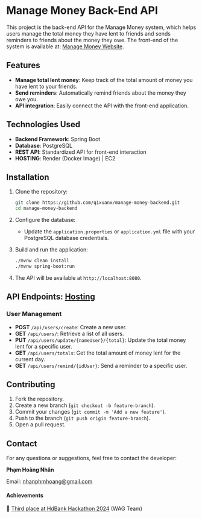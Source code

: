 # Manage Money Back-End API

This project is the back-end API for the Manage Money system, which helps users manage the total money they have lent to friends and sends reminders to friends about the money they owe. The front-end of the system is available at: [Manage Money Website](https://roaring-pudding-f3daf4.netlify.app/).

## Features

- **Manage total lent money**: Keep track of the total amount of money you have lent to your friends.
- **Send reminders**: Automatically remind friends about the money they owe you.
- **API integration**: Easily connect the API with the front-end application.

## Technologies Used

- **Backend Framework**: Spring Boot
- **Database**: PostgreSQL
- **REST API**: Standardized API for front-end interaction
- **HOSTING**: Render (Docker Image) | EC2 

## Installation

1. Clone the repository:

    ```bash
    git clone https://github.com/q1xuanx/manage-money-backend.git
    cd manage-money-backend
    ```

2. Configure the database:
    - Update the `application.properties` or `application.yml` file with your PostgreSQL database credentials.

3. Build and run the application:

    ```bash
    ./mvnw clean install
    ./mvnw spring-boot:run
    ```

4. The API will be available at `http://localhost:8080`.

## API Endpoints: [Hosting](http://52.200.132.159/swagger-ui/index.html)
### User Management

- **POST** `/api/users/create`: Create a new user.
- **GET** `/api/users/`: Retrieve a list of all users.
- **PUT** `/api/users/update/{nameUser}/{total}`: Update the total money lent for a specific user.
- **GET** `/api/users/totals`: Get the total amount of money lent for the current day.
- **GET** `/api/users/remind/{idUser}`: Send a reminder to a specific user.


## Contributing

1. Fork the repository.
2. Create a new branch (`git checkout -b feature-branch`).
3. Commit your changes (`git commit -m 'Add a new feature'`).
4. Push to the branch (`git push origin feature-branch`).
5. Open a pull request.

## Contact

For any questions or suggestions, feel free to contact the developer:

**Phạm Hoàng Nhân**

Email: nhanphmhoang@gmail.com

#### Achievements
🥉 [Third place at HdBank Hackathon 2024](https://www.hutech.edu.vn/homepage/hoat-dong-sinh-vien/14622480-video-toa-sang-tai-hdbank-hackathon-2024-sinh-vien-it-hutech-va-du-an-emowatch) (WAG Team) 
